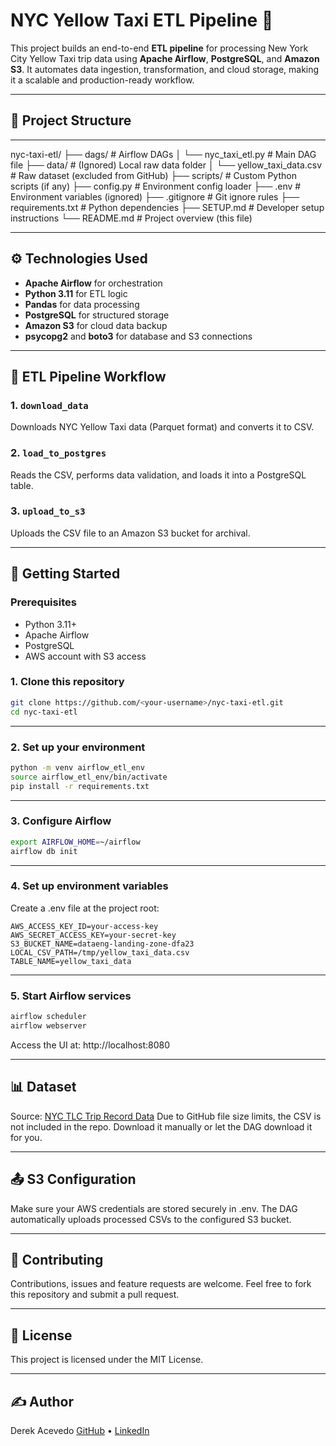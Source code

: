 # NYC Yellow Taxi ETL Pipeline 🚖

This project builds an end-to-end **ETL pipeline** for processing New York City Yellow Taxi trip data using **Apache Airflow**, **PostgreSQL**, and **Amazon S3**. It automates data ingestion, transformation, and cloud storage, making it a scalable and production-ready workflow.

---

## 📁 Project Structure

---

nyc-taxi-etl/
├── dags/ # Airflow DAGs
│ └── nyc_taxi_etl.py # Main DAG file
├── data/ # (Ignored) Local raw data folder
│ └── yellow_taxi_data.csv # Raw dataset (excluded from GitHub)
├── scripts/ # Custom Python scripts (if any)
├── config.py # Environment config loader
├── .env # Environment variables (ignored)
├── .gitignore # Git ignore rules
├── requirements.txt # Python dependencies
├── SETUP.md # Developer setup instructions
└── README.md # Project overview (this file)

---

## ⚙️ Technologies Used

- **Apache Airflow** for orchestration
- **Python 3.11** for ETL logic
- **Pandas** for data processing
- **PostgreSQL** for structured storage
- **Amazon S3** for cloud data backup
- **psycopg2** and **boto3** for database and S3 connections

---

## 🧪 ETL Pipeline Workflow

### 1. `download_data`  
Downloads NYC Yellow Taxi data (Parquet format) and converts it to CSV.

### 2. `load_to_postgres`  
Reads the CSV, performs data validation, and loads it into a PostgreSQL table.

### 3. `upload_to_s3`  
Uploads the CSV file to an Amazon S3 bucket for archival.

---

## 🚀 Getting Started

### Prerequisites

- Python 3.11+
- Apache Airflow
- PostgreSQL
- AWS account with S3 access

### 1. Clone this repository

```bash
git clone https://github.com/<your-username>/nyc-taxi-etl.git
cd nyc-taxi-etl
```

---

### 2. Set up your environment

```bash
python -m venv airflow_etl_env
source airflow_etl_env/bin/activate
pip install -r requirements.txt
```

---

### 3. Configure Airflow

```bash
export AIRFLOW_HOME=~/airflow
airflow db init
```

---

### 4. Set up environment variables
Create a .env file at the project root:

```dotenv
AWS_ACCESS_KEY_ID=your-access-key
AWS_SECRET_ACCESS_KEY=your-secret-key
S3_BUCKET_NAME=dataeng-landing-zone-dfa23
LOCAL_CSV_PATH=/tmp/yellow_taxi_data.csv
TABLE_NAME=yellow_taxi_data
```

---

### 5. Start Airflow services

```bash
airflow scheduler
airflow webserver
```
Access the UI at: http://localhost:8080

---

## 📊 Dataset

Source: [NYC TLC Trip Record Data](https://www.nyc.gov/site/tlc/about/tlc-trip-record-data.page)
Due to GitHub file size limits, the CSV is not included in the repo.
Download it manually or let the DAG download it for you.

---

## 📤 S3 Configuration

Make sure your AWS credentials are stored securely in .env. The DAG automatically uploads processed CSVs to the configured S3 bucket.

---

## 🤝 Contributing

Contributions, issues and feature requests are welcome.
Feel free to fork this repository and submit a pull request.

---

## 📄 License

This project is licensed under the MIT License.

---

## ✍️ Author

Derek Acevedo
[GitHub](www.github.com/poloman2308) • [LinkedIn](www.linkedin.com/in/derekacevedo86)
